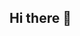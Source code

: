 ## Hi there 👋

<!--
**rjand7/rjand7** is a ✨ _special_ ✨ repository because its `README.md` (this file) appears on your GitHub profile.

Here are some ideas to get you started:

- 🔭 I’m currently working on the programming shop
- 🌱 I’m currently learning how to make websites
- 👯 I’m looking to collaborate on pragramming projects
- 🤔 I’m looking for help with html
- 💬 Ask me about css
- 📫 How to reach me: my email
- 😄 Pronouns: he/him
- ⚡ Fun fact: I have a sister
-->


